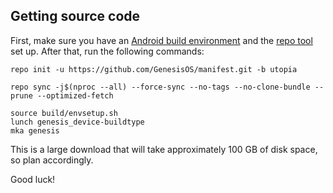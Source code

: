 ## Getting source code

First, make sure you have an [Android build environment](https://source.android.com/setup/build/initializing) and the [repo tool](https://source.android.com/setup/build/downloading) set up. After that, run the following commands:

```
repo init -u https://github.com/GenesisOS/manifest.git -b utopia
```

```
repo sync -j$(nproc --all) --force-sync --no-tags --no-clone-bundle --prune --optimized-fetch
```

```
source build/envsetup.sh
lunch genesis_device-buildtype
mka genesis
```

This is a large download that will take approximately 100 GB of disk space, so plan accordingly.

Good luck!
